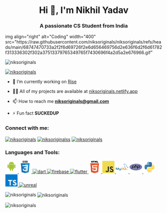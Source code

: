 
<h1 align="center">Hi 👋, I'm Nikhil Yadav</h1>
<h3 align="center">A passionate CS Student from India</h3>
img align="right" alt="Coding" width="400" src="https://raw.githubusercontent.com/niksoriginals/niksoriginals/refs/heads/main/68747470733a2f2f6d69726f2e6d656469756d2e636f6d2f6d61782f313336302f302a37513379765349765f7430696f4a2d5a2e676966.gif"
<p align="left"> <img src="https://komarev.com/ghpvc/?username=niksoriginals&label=Profile%20views&color=0e75b6&style=flat" alt="niksoriginals" /> </p>

<p align="left"> <a href="https://twitter.com/niksoriginals" target="blank"><img src="https://img.shields.io/twitter/follow/niksoriginals?logo=twitter&style=for-the-badge" alt="niksoriginals" /></a> </p>

- 🔭 I’m currently working on [Rise](https://github.com/niksoriginals/RiseApp)

- 👨‍💻 All of my projects are available at [niksoriginals.netlify.app](niksoriginals.netlify.app)

- 📫 How to reach me **niksoriginals@gmail.com**

- ⚡ Fun fact **SUCKEDUP**

<h3 align="left">Connect with me:</h3>
<p align="left">
<a href="https://twitter.com/niksoriginals" target="blank"><img align="center" src="https://raw.githubusercontent.com/rahuldkjain/github-profile-readme-generator/master/src/images/icons/Social/twitter.svg" alt="niksoriginals" height="30" width="40" /></a>
<a href="https://instagram.com/niksoriginalss" target="blank"><img align="center" src="https://raw.githubusercontent.com/rahuldkjain/github-profile-readme-generator/master/src/images/icons/Social/instagram.svg" alt="niksoriginalss" height="30" width="40" /></a>
<a href="https://www.youtube.com/c/niksoriginals" target="blank"><img align="center" src="https://raw.githubusercontent.com/rahuldkjain/github-profile-readme-generator/master/src/images/icons/Social/youtube.svg" alt="niksoriginals" height="30" width="40" /></a>
</p>

<h3 align="left">Languages and Tools:</h3>
<p align="left"> <a href="https://developer.android.com" target="_blank" rel="noreferrer"> <img src="https://raw.githubusercontent.com/devicons/devicon/master/icons/android/android-original-wordmark.svg" alt="android" width="40" height="40"/> </a> <a href="https://www.w3schools.com/css/" target="_blank" rel="noreferrer"> <img src="https://raw.githubusercontent.com/devicons/devicon/master/icons/css3/css3-original-wordmark.svg" alt="css3" width="40" height="40"/> </a> <a href="https://dart.dev" target="_blank" rel="noreferrer"> <img src="https://www.vectorlogo.zone/logos/dartlang/dartlang-icon.svg" alt="dart" width="40" height="40"/> </a> <a href="https://firebase.google.com/" target="_blank" rel="noreferrer"> <img src="https://www.vectorlogo.zone/logos/firebase/firebase-icon.svg" alt="firebase" width="40" height="40"/> </a> <a href="https://flutter.dev" target="_blank" rel="noreferrer"> <img src="https://www.vectorlogo.zone/logos/flutterio/flutterio-icon.svg" alt="flutter" width="40" height="40"/> </a> <a href="https://www.w3.org/html/" target="_blank" rel="noreferrer"> <img src="https://raw.githubusercontent.com/devicons/devicon/master/icons/html5/html5-original-wordmark.svg" alt="html5" width="40" height="40"/> </a> <a href="https://developer.mozilla.org/en-US/docs/Web/JavaScript" target="_blank" rel="noreferrer"> <img src="https://raw.githubusercontent.com/devicons/devicon/master/icons/javascript/javascript-original.svg" alt="javascript" width="40" height="40"/> </a> <a href="https://www.mysql.com/" target="_blank" rel="noreferrer"> <img src="https://raw.githubusercontent.com/devicons/devicon/master/icons/mysql/mysql-original-wordmark.svg" alt="mysql" width="40" height="40"/> </a> <a href="https://www.php.net" target="_blank" rel="noreferrer"> <img src="https://raw.githubusercontent.com/devicons/devicon/master/icons/php/php-original.svg" alt="php" width="40" height="40"/> </a> <a href="https://www.python.org" target="_blank" rel="noreferrer"> <img src="https://raw.githubusercontent.com/devicons/devicon/master/icons/python/python-original.svg" alt="python" width="40" height="40"/> </a> <a href="https://www.typescriptlang.org/" target="_blank" rel="noreferrer"> <img src="https://raw.githubusercontent.com/devicons/devicon/master/icons/typescript/typescript-original.svg" alt="typescript" width="40" height="40"/> </a> <a href="https://unrealengine.com/" target="_blank" rel="noreferrer"> <img src="https://raw.githubusercontent.com/kenangundogan/fontisto/036b7eca71aab1bef8e6a0518f7329f13ed62f6b/icons/svg/brand/unreal-engine.svg" alt="unreal" width="40" height="40"/> </a> </p>

<p><img align="left" src="https://github-readme-stats.vercel.app/api/top-langs?username=niksoriginals&show_icons=true&locale=en&layout=compact" alt="niksoriginals" /></p>

<p>&nbsp;<img align="center" src="https://github-readme-stats.vercel.app/api?username=niksoriginals&show_icons=true&locale=en" alt="niksoriginals" /></p>

<p><img align="center" src="https://github-readme-streak-stats.herokuapp.com/?user=niksoriginals&" alt="niksoriginals" /></p>

